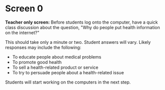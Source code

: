 # Screen 0

**Teacher only screen:** Before students log onto the computer, have a quick class discussion about the question, "Why do people put health information on the internet?" 

This should take only a minute or two. Student answers will vary. Likely responses may include the following:

- To educate people about medical problems
- To promote good health
- To sell a health-related product or service
- To try to persuade people about a health-related issue

Students will start working on the computers in the next step.
